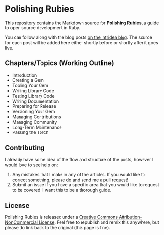 # Polishing Rubies

This repository contains the Markdown source for **Polishing Rubies**, a guide to open source development in Ruby.

You can follow along with the blog posts [on the Intridea blog](http://intridea.com/blog/tag/polishing%20rubies). The source for each post will be added here either shortly before or shortly after it goes live.

## Chapters/Topics (Working Outline)

* Introduction
* Creating a Gem
* Tooling Your Gem
* Writing Library Code
* Testing Library Code
* Writing Documentation
* Preparing for Release
* Versioning Your Gem
* Managing Contributions
* Managing Community
* Long-Term Maintenance
* Passing the Torch

## Contributing

I already have some idea of the flow and structure of the posts, however I would love to see help on:

1. Any mistakes that I make in any of the articles. If you would like to correct something, please do and send me a pull request!
2. Submit an issue if you have a specific area that you would like to request to be covered. I want this to be a thorough guide.

## License

Polishing Rubies is released under a [Creative Commons Attribution-NonCommercial License](http://creativecommons.org/licenses/by-nc/3.0/). Feel free to republish and remix this anywhere, but please do link back to the original (this page is fine).